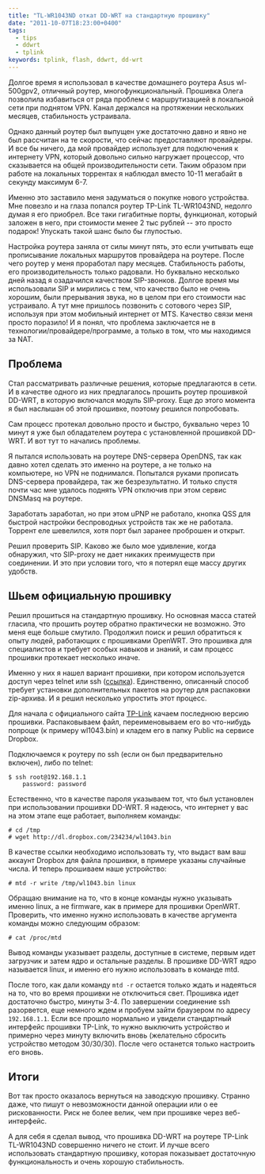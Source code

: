```yaml
---
title: "TL-WR1043ND откат DD-WRT на стандартную прошивку"
date: "2011-10-07T18:23:00+0400"
tags:
  - tips
  - ddwrt
  - tplink
keywords: tplink, flash, ddwrt, dd-wrt
---
```

Долгое время я использовал в качестве домашнего роутера Asus wl-500gpv2, отличный роутер, многофункциональный. Прошивка Олега позволила избавиться от ряда проблем с маршрутизацией в локальной сети при поднятом VPN. Канал держался на протяжении нескольких месяцев, стабильность устраивала.

Однако данный роутер был выпущен уже достаточно давно и явно не был рассчитан на те скорости, что сейчас предоставляют провайдеры. И все бы ничего, да мой провайдер использует для подключения к интернету VPN, который довольно сильно нагружает процессор, что сказывается на общей производительности сети. Таким образом при работе на локальных торрентах я наблюдал вместо 10-11 мегабайт в секунду максимум 6-7.

Именно это заставило меня задуматься о покупке нового устройства. Мне повезло и на глаза попался роутер TP-Link TL-WR1043ND, недолго думая я его приобрел. Все таки гигабитные порты, функционал, который заложен в него, при стоимости менее 2 тыс рублей -- это просто подарок! Упускать такой шанс было бы глупостью.

Настройка роутера заняла от силы минут пять, это если учитывать еще прописывание локальных маршрутов провайдера на роутере. После чего роутер у меня проработал пару месяцев.  Стабильность работы, его производительность только радовали. Но буквально несколько дней назад я озадачился качеством SIP-звонков. Долгое время мы использовали SIP и мирились с тем, что качество было не очень хорошим, были прерывания звука, но в целом при его стоимости нас устраивало. А тут мне пришлось позвонить с сотового через SIP, используя при этом мобильный интернет от MTS. Качество связи меня просто поразило! И я понял, что проблема заключается не в технологии/провайдере/программе, а только в том, что мы находимся за NAT.

## Проблема

Стал рассматривать различные решения, которые предлагаются в сети. И в качестве одного из них предлагалось прошить роутер прошивкой DD-WRT, в которую включался модуль SIP-proxy.  Еще до этого момента я был наслышан об этой прошивке, поэтому решился попробовать.

Сам процесс протекал довольно просто и быстро, буквально через 10 минут я уже был обладателем роутера с установленной прошивкой DD-WRT. И вот тут то начались проблемы.

Я пытался использовать на роутере DNS-сервера OpenDNS, так как давно хотел сделать это именно на роутере, а не только на компьютере, но VPN не поднимался. Попытался руками прописать DNS-сервера провайдера, так же безрезультатно. И только спустя почти час мне удалось поднять VPN отключив при этом сервис DNSMasq на роутере.

Заработать заработал, но при этом uPNP не работало, кнопка QSS для быстрой настройки беспроводных устройств так же не работала. Торрент еле шевелился, хотя порт был заранее проброшен и открыт.

Решил проверить SIP. Каково же было мое удивление, когда обнаружил, что SIP-proxy не дает никаких преимуществ при соединении. И это при условии того, что я потерял еще массу других удобств.

## Шьем официальную прошивку

Решил прошиться на стандартную прошивку. Но основная масса статей гласила, что прошить роутер обратно практически не возможно. Это меня еще больше смутило. Продолжил поиск и решил обратиться к опыту людей, работающих с прошивками OpenWRT. Это прошивка для специалистов и требует особых навыков и знаний, и сам процесс прошивки протекает несколько иначе.

Именно у них я нашел вариант прошивки, при котором используется доступ через telnet или ssh ([ссылка][1]). Единственно, описанный способ требует установки дополнительных пакетов на роутер для распаковки zip-архива. И я решил несколько упростить этот процесс.

[1]: http://wiki.openwrt.org/doc/howto/generic.uninstall
    "Back to original firmware - OpenWRT"

Для начала с официального сайта [TP-Link][] качаем последнюю версию прошивки.  Распаковываем файл, переименовываем его во что-нибудь попроще (к примеру wl1043.bin) и кладем его в папку Public на сервисе Dropbox.

[TP-Link]: http://www.tp-link.com/en/support/download/?model=TL-WR1043ND
    "TL-WR1043ND"

Подключаемся к роутеру по ssh (если он был предварительно включен), либо по telnet:

```shell
$ ssh root@192.168.1.1
    password: password
```

Естественно, что в качестве пароля указываем тот, что был установлен при использовании прошивки DD-WRT. Я надеюсь, что интернет у вас на этом этапе еще работает, выполняем команды:

```shell
# cd /tmp
# wget http://dl.dropbox.com/234234/wl1043.bin
```

В качестве ссылки необходимо использовать ту, что выдаст вам ваш аккаунт Dropbox для файла прошивки, в примере указаны случайные числа. И теперь прошиваем наше устройство:

```shell
# mtd -r write /tmp/wl1043.bin linux
```

Обращаю внимание на то, что в конце команды нужно указывать именно linux, а не firmware, как в примере для прошивки OpenWRT. Проверить, что именно нужно использовать в качестве аргумента команды можно следующим образом:

```shell
# cat /proc/mtd
```

Вывод команды указывает разделы, доступные в системе, первым идет загрузчик и затем ядро и остальные разделы.  В прошивке DD-WRT ядро называется linux, и именно его нужно использовать в команде mtd.

После того, как дали команду `mtd -r` остается только ждать и надеяться на то, что во время прошивки не отключиться свет. Прошивка идет достаточно быстро, минуты 3-4. По завершении соединение ssh разорвется, еще немного ждем и пробуем зайти браузером по адресу `192.168.1.1`. Если все прошло нормально и увидели стандартный интерфейс прошивки TP-Link, то нужно выключить устройство и примерно через минуту включить вновь (желательно сбросить устройство методом 30/30/30). После чего останется только настроить его вновь.

## Итоги

Вот так просто оказалось вернуться на заводскую прошивку. Странно даже, что пишут о невозможности данной операции или о ее рискованности. Риск не более велик, чем при прошивке через веб-интерфейс.

А для себя я сделал вывод, что прошивка DD-WRT на роутере TP-Link TL-WR1043ND совершенно ничего не стоит. И лучше всего использовать стандартную прошивку, которая показывает достаточную функциональность и очень хорошую стабильность.
